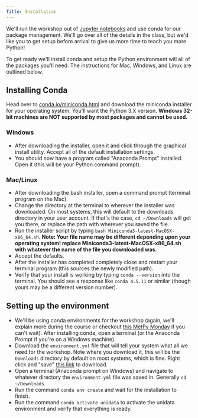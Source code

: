 ```yaml
---
Title: Installation
---
```


We'll run the workshop out of [Jupyter notebooks](http://jupyter.org/) and use
conda for our package management. We'll go over all of the details in the
class, but we'd like you to get setup before arrival to give us more time to
teach you more Python!

To get ready we'll install conda and setup the Python environment will all of
the packages you'll need. The instructions for Mac, Windows, and Linux are
outlined below.

## Installing Conda
Head over to [conda.io/miniconda.html](https://conda.io/miniconda.html) and
download the miniconda installer for your operating system. You'll want the
Python 3.X version. **Windows 32-bit machines are NOT supported by most
packages and cannot be used.**

### Windows
* After downloading the installer, open it and click through the graphical
install utility. Accept all of the default installation settings.
* You should now have a program called "Anaconda Prompt" installed. Open it
  (this will be your Python command prompt).

### Mac/Linux
* After downloading the bash installer, open a command prompt (terminal program
on the Mac).
* Change the directory at the terminal to wherever the installer was downloaded.
  On most systems, this will default to the downloads directory in your user
  account. If that's the case, `cd ~/Downloads` will get you there, or replace
  the path with wherever you saved the file.
* Run the installer script by typing `bash Miniconda3-latest-MacOSX-x86_64.sh`.
  **Note: Your file name may be different depending upon your operating system!
  replace Miniconda3-latest-MacOSX-x86_64.sh with whatever the name of the file
  you downloaded was.**
* Accept the defaults.
* After the installer has completed completely close and restart your terminal
  program (this sources the newly modified path).
* Verify that your install is working by typing `conda --version` into the terminal.
  You should see a response like `conda 4.5.11` or similar (though yours may be a
  different version number).

## Setting up the environment
* We'll be using conda environments for the workshop (again, we'll explain more
  during the course or checkout [this MetPy Monday](https://www.youtube.com/watch?v=15DNH25UCi0)
  if you can't wait). After installing conda, open a terminal (or the Anaconda Prompt
  if you're on a Windows machine).
* Download the `environment.yml` file that will tell your system what all we need for the
  workshop. Note where you download it, this will be the `Downloads` directory by default on
  most systems, which is fine. Right click and "save"
  <a href="https://raw.githubusercontent.com/Unidata/python-workshop/master/environment.yml">this link</a>
  to download.
* Open a terminal (Anaconda prompt on Windows) and navigate to whatever directory the `environment.yml`
  file was saved in. Generally `cd ~/Downloads`.
* Run the command `conda env create` and wait for the installation to finish.
* Run the command `conda activate unidata` to activate the unidata environment and
  verify that everything is ready.
